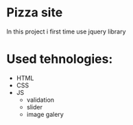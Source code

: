 # Pizza site
In this project i first time use jquery library

# Used tehnologies:
  - HTML
  - CSS
  - JS
    - validation
    - slider
    - image galery
  
